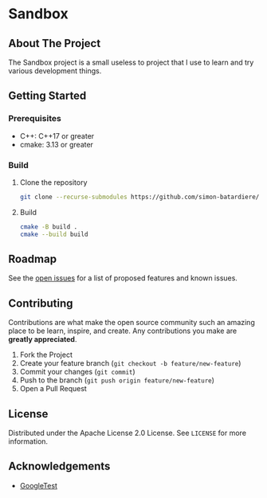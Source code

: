 # Sandbox

## About The Project
The Sandbox project is a small useless to project that I use to learn and try various development things.

## Getting Started

### Prerequisites
* C++: C++17 or greater
* cmake: 3.13 or greater

### Build
1. Clone the repository
   ```sh
   git clone --recurse-submodules https://github.com/simon-batardiere/sandbox.git
   ```
2. Build
   ```sh
   cmake -B build .
   cmake --build build
   ```

## Roadmap
See the [open issues](https://github.com/simon-batardiere/sandbox/issues) for a list of proposed features and known issues.

## Contributing
Contributions are what make the open source community such an amazing place to be learn, inspire, and create. Any contributions you make are **greatly appreciated**.
1. Fork the Project
2. Create your feature branch (`git checkout -b feature/new-feature`)
3. Commit your changes (`git commit`)
4. Push to the branch (`git push origin feature/new-feature`)
5. Open a Pull Request

## License
Distributed under the Apache License 2.0 License. See `LICENSE` for more information.

## Acknowledgements
* [GoogleTest](https://github.com/google/googletest)
